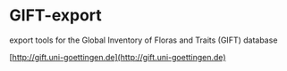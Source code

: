 # GIFT-export
export tools for the Global Inventory of Floras and Traits (GIFT) database

[http://gift.uni-goettingen.de](http://gift.uni-goettingen.de)